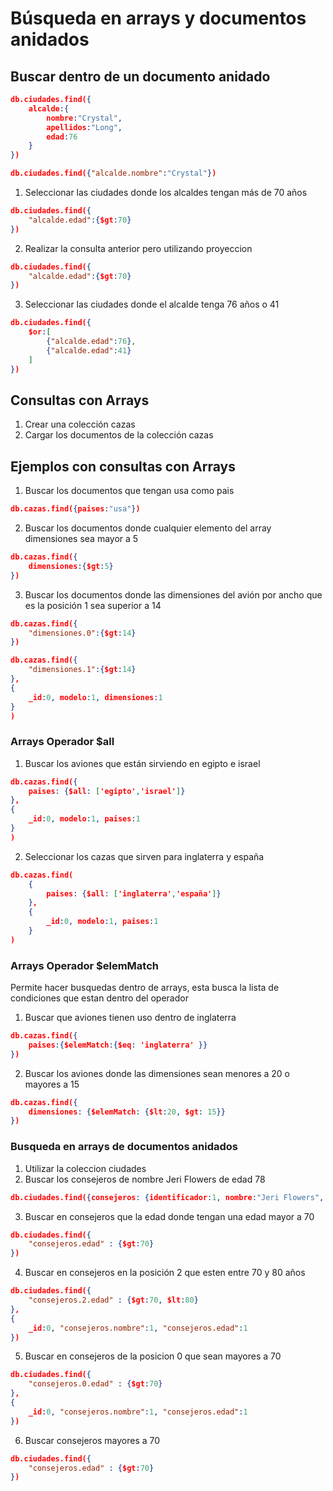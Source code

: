 # Búsqueda en arrays y documentos anidados

## Buscar dentro de un documento anidado

```json
db.ciudades.find({
    alcalde:{
        nombre:"Crystal",
        apellidos:"Long",
        edad:76
    }
})
```

```json
db.ciudades.find({"alcalde.nombre":"Crystal"})
```

1. Seleccionar las ciudades donde los alcaldes tengan más de 70 años
```json
db.ciudades.find({
    "alcalde.edad":{$gt:70}
})
```

2. Realizar la consulta anterior pero utilizando proyeccion
```json
db.ciudades.find({
    "alcalde.edad":{$gt:70}
})
```

3. Seleccionar las ciudades donde el alcalde tenga 76 años o 41
```json
db.ciudades.find({
    $or:[
        {"alcalde.edad":76},
        {"alcalde.edad":41}
    ]
})
```

## Consultas con Arrays
1. Crear una colección cazas
2. Cargar los documentos de la colección cazas 


## Ejemplos con consultas con Arrays
1. Buscar los documentos que tengan usa como pais
```json
db.cazas.find({paises:"usa"})
```

2. Buscar los documentos donde cualquier elemento del array dimensiones sea mayor a 5
```json
db.cazas.find({
    dimensiones:{$gt:5}
})
```

3. Buscar los documentos donde las dimensiones del avión por ancho que es la posición 1 sea superior a 14
```json
db.cazas.find({
    "dimensiones.0":{$gt:14}
})
```


```json
db.cazas.find({
    "dimensiones.1":{$gt:14}
},
{
    _id:0, modelo:1, dimensiones:1
}
)
```

### Arrays Operador $all
1. Buscar los aviones que están sirviendo en egipto e israel
```json
db.cazas.find({
    paises: {$all: ['egipto','israel']}
},
{
    _id:0, modelo:1, paises:1
}
)
```

2. Seleccionar los cazas que sirven para inglaterra y españa 
```json
db.cazas.find(
    {
        paises: {$all: ['inglaterra','españa']}
    },
    {
        _id:0, modelo:1, paises:1
    }
)
```

### Arrays Operador $elemMatch
Permite hacer busquedas dentro de arrays, esta busca la lista de condiciones que estan dentro del operador

1. Buscar que aviones tienen uso dentro de inglaterra
```json
db.cazas.find({
    paises:{$elemMatch:{$eq: 'inglaterra' }}
})
```

2. Buscar los aviones donde las dimensiones sean menores a 20 o mayores a 15
```json
db.cazas.find({
    dimensiones: {$elemMatch: {$lt:20, $gt: 15}}
})
```

### Busqueda en arrays de documentos anidados
1. Utilizar la coleccion ciudades
2. Buscar los consejeros de nombre Jeri Flowers de edad 78
```json
db.ciudades.find({consejeros: {identificador:1, nombre:"Jeri Flowers", edad: 78}})
```

3. Buscar en consejeros que la edad donde tengan una edad mayor a 70
```json
db.ciudades.find({
    "consejeros.edad" : {$gt:70}
})
```

4. Buscar en consejeros en la posición 2 que esten entre 70 y 80 años
```json
db.ciudades.find({
    "consejeros.2.edad" : {$gt:70, $lt:80}
},
{
    _id:0, "consejeros.nombre":1, "consejeros.edad":1
})
```

5. Buscar en consejeros de la posicion 0 que sean mayores a 70
```json
db.ciudades.find({
    "consejeros.0.edad" : {$gt:70}
},
{
    _id:0, "consejeros.nombre":1, "consejeros.edad":1
})
```

6. Buscar consejeros mayores a 70
```json
db.ciudades.find({
    "consejeros.edad" : {$gt:70}
})
```